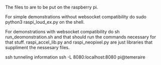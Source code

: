 The files to are to be put on the raspberry pi. 

For simple demonstrations without websocket compatibility do sudo python3 raspi_loud_ex.py on the shell.

For demonstrations with websocket compatibility do sh run_deomonstration.sh and that should run the commands necessary for that stuff.
raspi_accel_lib.py and raspi_neopixel.py are just libraries that suppliment the nessesary files.



ssh tunneling information
ssh -L 8080:localhost:8080 pi@temeraire
